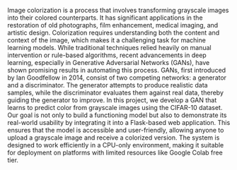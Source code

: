 Image colorization is a process that involves transforming grayscale images into their colored counterparts. It has significant applications in the restoration of old photographs, film enhancement, medical imaging, and artistic design. Colorization requires understanding both the content and context of the image, which makes it a challenging task for machine learning models. While traditional techniques relied heavily on manual intervention or rule-based algorithms, recent advancements in deep learning, especially in Generative Adversarial Networks (GANs), have shown promising results in automating this process. GANs, first introduced by Ian Goodfellow in 2014, consist of two competing networks: a generator and a discriminator. The generator attempts to produce realistic data samples, while the discriminator evaluates them against real data, thereby guiding the generator to improve. In this project, we develop a GAN that learns to predict color from grayscale images using the CIFAR-10 dataset. Our goal is not only to build a functioning model but also to demonstrate its real-world usability by integrating it into a Flask-based web application. This ensures that the model is accessible and user-friendly, allowing anyone to upload a grayscale image and receive a colorized version. The system is designed to work efficiently in a CPU-only environment, making it suitable for deployment on platforms with limited resources like Google Colab free tier.
